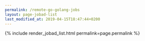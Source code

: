 ```yaml
---
permalink: /remote-go-golang-jobs
layout: page-jobad-list
last_modified_at: 2019-04-15T18:47:44+0200
---
```

{% include render_jobad_list.html permalink=page.permalink %}
